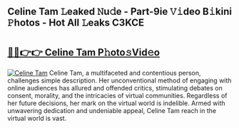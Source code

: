 ## Celine Tam 𝙻eaked 𝙽u𝚍e - Part-9ie 𝚅𝚒deo B𝚒kini 𝙿hotos - Hot All 𝙻eaks C3KCE

# <h2><a href="http://ld2g3y.urlbe.top/?page=Celine+Tam">🔗🔗👉👉 Celine Tam P𝚑oto𝚜Vid𝚎o</a></h2>

[![Celine Tam](https://i.imgur.com/eBuTRDB.gif)](http://ld2g3y.urlbe.top/?page=Celine+Tam)
Celine Tam, a multifaceted and contentious person, challenges simple description. Her unconventional method of engaging with online audiences has allured and offended critics, stimulating debates on consent, morality, and the intricacies of virtual communities. Regardless of her future decisions, her mark on the virtual world is indelible. Armed with unwavering dedication and undeniable appeal, Celine Tam reach in the virtual world is vast.
